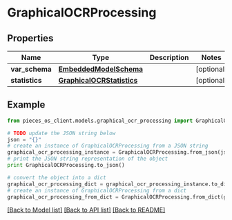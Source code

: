 # GraphicalOCRProcessing


## Properties
Name | Type | Description | Notes
------------ | ------------- | ------------- | -------------
**var_schema** | [**EmbeddedModelSchema**](EmbeddedModelSchema.md) |  | [optional] 
**statistics** | [**GraphicalOCRStatistics**](GraphicalOCRStatistics.md) |  | [optional] 

## Example

```python
from pieces_os_client.models.graphical_ocr_processing import GraphicalOCRProcessing

# TODO update the JSON string below
json = "{}"
# create an instance of GraphicalOCRProcessing from a JSON string
graphical_ocr_processing_instance = GraphicalOCRProcessing.from_json(json)
# print the JSON string representation of the object
print GraphicalOCRProcessing.to_json()

# convert the object into a dict
graphical_ocr_processing_dict = graphical_ocr_processing_instance.to_dict()
# create an instance of GraphicalOCRProcessing from a dict
graphical_ocr_processing_from_dict = GraphicalOCRProcessing.from_dict(graphical_ocr_processing_dict)
```
[[Back to Model list]](../README.md#documentation-for-models) [[Back to API list]](../README.md#documentation-for-api-endpoints) [[Back to README]](../README.md)


